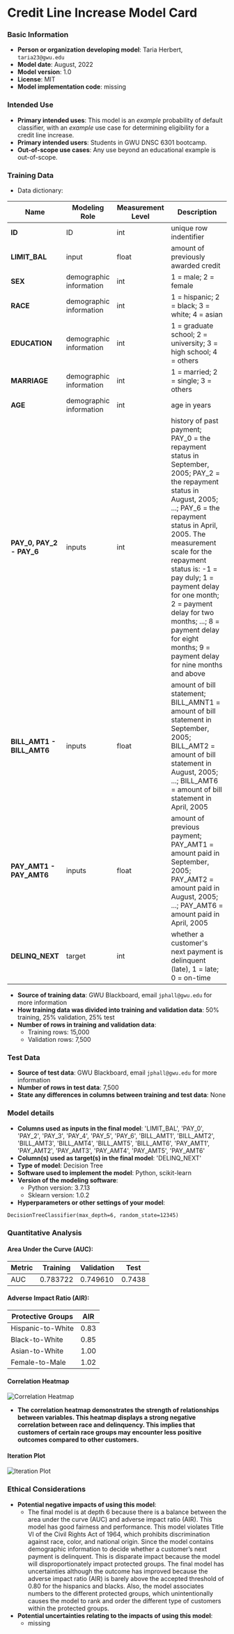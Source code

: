 # Credit Line Increase Model Card

### Basic Information

* **Person or organization developing model**: Taria Herbert, `taria23@gwu.edu`
* **Model date**: August, 2022
* **Model version**: 1.0
* **License**: MIT
* **Model implementation code**: missing

### Intended Use
* **Primary intended uses**: This model is an *example* probability of default classifier, with an *example* use case for determining eligibility for a credit line increase.
* **Primary intended users**: Students in GWU DNSC 6301 bootcamp.
* **Out-of-scope use cases**: Any use beyond an educational example is out-of-scope.

### Training Data

* Data dictionary: 

| Name | Modeling Role | Measurement Level| Description|
| ---- | ------------- | ---------------- | ---------- |
|**ID**| ID | int | unique row indentifier |
| **LIMIT_BAL** | input | float | amount of previously awarded credit |
| **SEX** | demographic information | int | 1 = male; 2 = female
| **RACE** | demographic information | int | 1 = hispanic; 2 = black; 3 = white; 4 = asian |
| **EDUCATION** | demographic information | int | 1 = graduate school; 2 = university; 3 = high school; 4 = others |
| **MARRIAGE** | demographic information | int | 1 = married; 2 = single; 3 = others |
| **AGE** | demographic information | int | age in years |
| **PAY_0, PAY_2 - PAY_6** | inputs | int | history of past payment; PAY_0 = the repayment status in September, 2005; PAY_2 = the repayment status in August, 2005; ...; PAY_6 = the repayment status in April, 2005. The measurement scale for the repayment status is: -1 = pay duly; 1 = payment delay for one month; 2 = payment delay for two months; ...; 8 = payment delay for eight months; 9 = payment delay for nine months and above |
| **BILL_AMT1 - BILL_AMT6** | inputs | float | amount of bill statement; BILL_AMNT1 = amount of bill statement in September, 2005; BILL_AMT2 = amount of bill statement in August, 2005; ...; BILL_AMT6 = amount of bill statement in April, 2005 |
| **PAY_AMT1 - PAY_AMT6** | inputs | float | amount of previous payment; PAY_AMT1 = amount paid in September, 2005; PAY_AMT2 = amount paid in August, 2005; ...; PAY_AMT6 = amount paid in April, 2005 |
| **DELINQ_NEXT**| target | int | whether a customer's next payment is delinquent (late), 1 = late; 0 = on-time |

* **Source of training data**: GWU Blackboard, email `jphall@gwu.edu` for more information
* **How training data was divided into training and validation data**: 50% training, 25% validation, 25% test
* **Number of rows in training and validation data**:
  * Training rows: 15,000
  * Validation rows: 7,500

### Test Data
* **Source of test data**: GWU Blackboard, email `jphall@gwu.edu` for more information
* **Number of rows in test data**: 7,500
* **State any differences in columns between training and test data**: None

### Model details
* **Columns used as inputs in the final model**: 'LIMIT_BAL',
       'PAY_0', 'PAY_2', 'PAY_3', 'PAY_4', 'PAY_5', 'PAY_6', 'BILL_AMT1',
       'BILL_AMT2', 'BILL_AMT3', 'BILL_AMT4', 'BILL_AMT5', 'BILL_AMT6',
       'PAY_AMT1', 'PAY_AMT2', 'PAY_AMT3', 'PAY_AMT4', 'PAY_AMT5', 'PAY_AMT6'
* **Column(s) used as target(s) in the final model**: 'DELINQ_NEXT'
* **Type of model**: Decision Tree 
* **Software used to implement the model**: Python, scikit-learn
* **Version of the modeling software**: 
  * Python version: 3.7.13
  * Sklearn version: 1.0.2
* **Hyperparameters or other settings of your model**:
```
DecisionTreeClassifier(max_depth=6, random_state=12345)
```
### Quantitative Analysis

#### Area Under the Curve (AUC):

| Metric | Training | Validation | Test |
| ------ | -------- | ---------- | ---- |
| AUC | 0.783722 | 0.749610 | 0.7438 |

#### Adverse Impact Ratio (AIR):

| Protective Groups | AIR |
| ----------------- | --- |
| Hispanic-to-White | 0.83 |
| Black-to-White | 0.85 |
| Asian-to-White | 1.00 |
| Female-to-Male | 1.02 |

#### Correlation Heatmap
![Correlation Heatmap](https://github.com/tariaherbert/dnsc-6301-project/blob/main/correlation%20heatmap.png)
* **The correlation heatmap demonstrates the strength of relationships between variables. This heatmap displays a strong negative correlation between race and delinquency. This implies that customers of certain race groups may encounter less positive outcomes compared to other customers.**

#### Iteration Plot
![Iteration Plot](https://github.com/tariaherbert/dnsc-6301-project/blob/main/iteration%20plot.png)

### Ethical Considerations
* **Potential negative impacts of using this model**:
   * The final model is at depth 6 because there is a balance between the area under  the curve (AUC) and adverse impact ratio (AIR). This model has good fairness and performance. This model violates Title VI of the Civil Rights Act of 1964, which prohibits discrimination against race, color, and national origin. Since the model contains demographic information to decide whether a customer’s next payment is delinquent. This is disparate impact because the model will disproportionately impact protected groups. The final model has uncertainties although the outcome has improved because the adverse impact ratio (AIR) is barely above the accepted threshold of 0.80 for the hispanics and blacks. Also, the model associates numbers to the different protected groups, which unintentionally causes the model to rank and order the different type of customers within the protected groups.
* **Potential uncertainties relating to the impacts of using this model**:
   * missing
